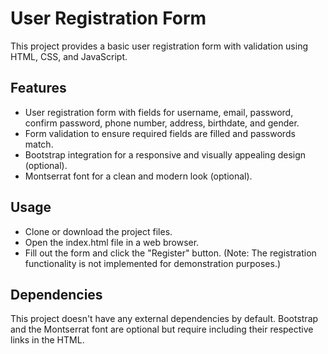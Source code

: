 # User Registration Form

This project provides a basic user registration form with validation using HTML, CSS, and JavaScript.

## Features

- User registration form with fields for username, email, password, confirm password, phone number, address, birthdate, and gender.
- Form validation to ensure required fields are filled and passwords match.
- Bootstrap integration for a responsive and visually appealing design (optional).
- Montserrat font for a clean and modern look (optional).

## Usage

- Clone or download the project files.
- Open the index.html file in a web browser.
- Fill out the form and click the "Register" button. (Note: The registration functionality is not implemented for demonstration purposes.)

## Dependencies

This project doesn't have any external dependencies by default.
Bootstrap and the Montserrat font are optional but require including their respective links in the HTML.
